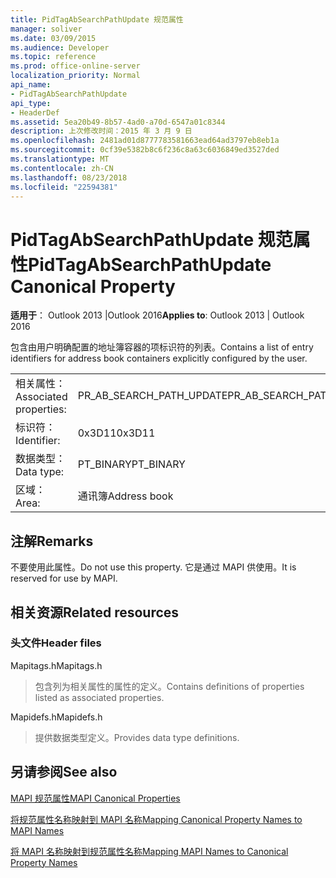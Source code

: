 ```yaml
---
title: PidTagAbSearchPathUpdate 规范属性
manager: soliver
ms.date: 03/09/2015
ms.audience: Developer
ms.topic: reference
ms.prod: office-online-server
localization_priority: Normal
api_name:
- PidTagAbSearchPathUpdate
api_type:
- HeaderDef
ms.assetid: 5ea20b49-8b57-4ad0-a70d-6547a01c8344
description: 上次修改时间：2015 年 3 月 9 日
ms.openlocfilehash: 2481ad01d8777783581663ead64ad3797eb8eb1a
ms.sourcegitcommit: 0cf39e5382b8c6f236c8a63c6036849ed3527ded
ms.translationtype: MT
ms.contentlocale: zh-CN
ms.lasthandoff: 08/23/2018
ms.locfileid: "22594381"
---
```

# <a name="pidtagabsearchpathupdate-canonical-property"></a><span data-ttu-id="bf441-103">PidTagAbSearchPathUpdate 规范属性</span><span class="sxs-lookup"><span data-stu-id="bf441-103">PidTagAbSearchPathUpdate Canonical Property</span></span>

  
  
<span data-ttu-id="bf441-104">**适用于**： Outlook 2013 |Outlook 2016</span><span class="sxs-lookup"><span data-stu-id="bf441-104">**Applies to**: Outlook 2013 | Outlook 2016</span></span> 
  
<span data-ttu-id="bf441-105">包含由用户明确配置的地址簿容器的项标识符的列表。</span><span class="sxs-lookup"><span data-stu-id="bf441-105">Contains a list of entry identifiers for address book containers explicitly configured by the user.</span></span> 
  
|||
|:-----|:-----|
|<span data-ttu-id="bf441-106">相关属性：</span><span class="sxs-lookup"><span data-stu-id="bf441-106">Associated properties:</span></span>  <br/> |<span data-ttu-id="bf441-107">PR_AB_SEARCH_PATH_UPDATE</span><span class="sxs-lookup"><span data-stu-id="bf441-107">PR_AB_SEARCH_PATH_UPDATE</span></span>  <br/> |
|<span data-ttu-id="bf441-108">标识符：</span><span class="sxs-lookup"><span data-stu-id="bf441-108">Identifier:</span></span>  <br/> |<span data-ttu-id="bf441-109">0x3D11</span><span class="sxs-lookup"><span data-stu-id="bf441-109">0x3D11</span></span>  <br/> |
|<span data-ttu-id="bf441-110">数据类型：</span><span class="sxs-lookup"><span data-stu-id="bf441-110">Data type:</span></span>  <br/> |<span data-ttu-id="bf441-111">PT_BINARY</span><span class="sxs-lookup"><span data-stu-id="bf441-111">PT_BINARY</span></span>  <br/> |
|<span data-ttu-id="bf441-112">区域：</span><span class="sxs-lookup"><span data-stu-id="bf441-112">Area:</span></span>  <br/> |<span data-ttu-id="bf441-113">通讯簿</span><span class="sxs-lookup"><span data-stu-id="bf441-113">Address book</span></span>  <br/> |
   
## <a name="remarks"></a><span data-ttu-id="bf441-114">注解</span><span class="sxs-lookup"><span data-stu-id="bf441-114">Remarks</span></span>

<span data-ttu-id="bf441-115">不要使用此属性。</span><span class="sxs-lookup"><span data-stu-id="bf441-115">Do not use this property.</span></span> <span data-ttu-id="bf441-116">它是通过 MAPI 供使用。</span><span class="sxs-lookup"><span data-stu-id="bf441-116">It is reserved for use by MAPI.</span></span>
  
## <a name="related-resources"></a><span data-ttu-id="bf441-117">相关资源</span><span class="sxs-lookup"><span data-stu-id="bf441-117">Related resources</span></span>

### <a name="header-files"></a><span data-ttu-id="bf441-118">头文件</span><span class="sxs-lookup"><span data-stu-id="bf441-118">Header files</span></span>

<span data-ttu-id="bf441-119">Mapitags.h</span><span class="sxs-lookup"><span data-stu-id="bf441-119">Mapitags.h</span></span>
  
> <span data-ttu-id="bf441-120">包含列为相关属性的属性的定义。</span><span class="sxs-lookup"><span data-stu-id="bf441-120">Contains definitions of properties listed as associated properties.</span></span>
    
<span data-ttu-id="bf441-121">Mapidefs.h</span><span class="sxs-lookup"><span data-stu-id="bf441-121">Mapidefs.h</span></span>
  
> <span data-ttu-id="bf441-122">提供数据类型定义。</span><span class="sxs-lookup"><span data-stu-id="bf441-122">Provides data type definitions.</span></span>
    
## <a name="see-also"></a><span data-ttu-id="bf441-123">另请参阅</span><span class="sxs-lookup"><span data-stu-id="bf441-123">See also</span></span>



[<span data-ttu-id="bf441-124">MAPI 规范属性</span><span class="sxs-lookup"><span data-stu-id="bf441-124">MAPI Canonical Properties</span></span>](mapi-canonical-properties.md)
  
[<span data-ttu-id="bf441-125">将规范属性名称映射到 MAPI 名称</span><span class="sxs-lookup"><span data-stu-id="bf441-125">Mapping Canonical Property Names to MAPI Names</span></span>](mapping-canonical-property-names-to-mapi-names.md)
  
[<span data-ttu-id="bf441-126">将 MAPI 名称映射到规范属性名称</span><span class="sxs-lookup"><span data-stu-id="bf441-126">Mapping MAPI Names to Canonical Property Names</span></span>](mapping-mapi-names-to-canonical-property-names.md)

